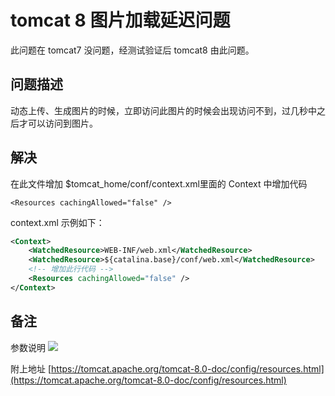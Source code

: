 # tomcat 8 图片加载延迟问题

此问题在 tomcat7 没问题，经测试验证后 tomcat8 由此问题。

## 问题描述
动态上传、生成图片的时候，立即访问此图片的时候会出现访问不到，过几秒中之后才可以访问到图片。

## 解决
在此文件增加 $tomcat_home/conf/context.xml里面的 Context 中增加代码

```
<Resources cachingAllowed="false" /> 
```

context.xml 示例如下：

```xml
<Context>
    <WatchedResource>WEB-INF/web.xml</WatchedResource>
    <WatchedResource>${catalina.base}/conf/web.xml</WatchedResource>
    <!-- 增加此行代码 -->
    <Resources cachingAllowed="false" />
</Context>
```
## 备注

参数说明
![](http://img.lsof.fun/2018-05-25-15248197821035.jpg)

附上地址 [https://tomcat.apache.org/tomcat-8.0-doc/config/resources.html](https://tomcat.apache.org/tomcat-8.0-doc/config/resources.html)

